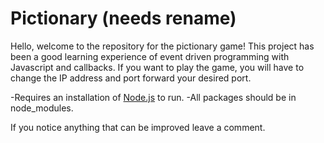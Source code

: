 # Pictionary (needs rename)
Hello, welcome to the repository for the pictionary game! This project has been a good learning experience of event driven programming with Javascript and callbacks.
If you want to play the game, you will have to change the IP address and port forward your desired port. 

-Requires an installation of [Node.js](https://nodejs.org/en/) to run.
-All packages should be in node_modules.

If you notice anything that can be improved leave a comment.
